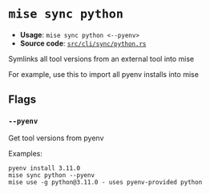 # `mise sync python`

- **Usage**: `mise sync python <--pyenv>`
- **Source code**: [`src/cli/sync/python.rs`](https://github.com/jdx/mise/blob/main/src/cli/sync/python.rs)

Symlinks all tool versions from an external tool into mise

For example, use this to import all pyenv installs into mise

## Flags

### `--pyenv`

Get tool versions from pyenv

Examples:

```
pyenv install 3.11.0
mise sync python --pyenv
mise use -g python@3.11.0 - uses pyenv-provided python
```
